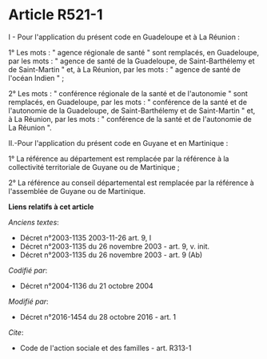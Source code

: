 # Article R521-1

I - Pour l'application du présent code en Guadeloupe et à La Réunion : 

1° Les mots : " agence régionale de santé " sont remplacés, en Guadeloupe, par les mots : " agence de santé de la Guadeloupe,
de Saint-Barthélemy et de Saint-Martin " et, à La Réunion, par les mots : " agence de santé de l'océan Indien " ; 

2° Les mots : " conférence régionale de la santé et de l'autonomie " sont remplacés, en Guadeloupe, par les mots : "
conférence de la santé et de l'autonomie de la Guadeloupe, de Saint-Barthélemy et de Saint-Martin " et, à La Réunion, par les
mots : " conférence de la santé et de l'autonomie de La Réunion ".

II.-Pour l'application du présent code en Guyane et en Martinique : 

1° La référence au département est remplacée par la référence à la collectivité territoriale de Guyane ou de Martinique ; 

2° La référence au conseil départemental est remplacée par la référence à l'assemblée de Guyane ou de Martinique.

**Liens relatifs à cet article**

_Anciens textes_:

  - Décret n°2003-1135 2003-11-26 art. 9, I
  - Décret n°2003-1135 du 26 novembre 2003 - art. 9, v. init.
  - Décret n°2003-1135 du 26 novembre 2003 - art. 9 (Ab)

_Codifié par_:

  - Décret n°2004-1136 du 21 octobre 2004

_Modifié par_:

  - Décret n°2016-1454 du 28 octobre 2016 - art. 1

_Cite_:

  - Code de l'action sociale et des familles - art. R313-1
